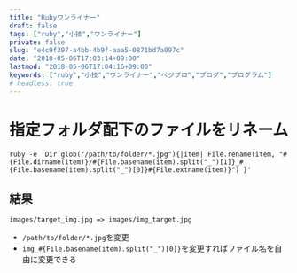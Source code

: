 ```yaml
---
title: "Rubyワンライナー"
draft: false
tags: ["ruby","小技","ワンライナー"]
private: false
slug: "e4c9f397-a4bb-4b9f-aaa5-0871bd7a097c"
date: "2018-05-06T17:03:14+09:00"
lastmod: "2018-05-06T17:04:16+09:00"
keywords: ["ruby","小技","ワンライナー","ベジプロ","プログ","プログラム"]
# headless: true
---
```


# 指定フォルダ配下のファイルをリネーム
```
ruby -e 'Dir.glob("/path/to/folder/*.jpg"){|item| File.rename(item, "#{File.dirname(item)}/#{File.basename(item).split("_")[1]}_#{File.basename(item).split("_")[0]}#{File.extname(item)}") }'
```

## 結果
```panel
images/target_img.jpg => images/img_target.jpg
```
* `/path/to/folder/*.jpg`を変更
* `img_#{File.basename(item).split("_")[0]}`を変更すればファイル名を自由に変更できる
